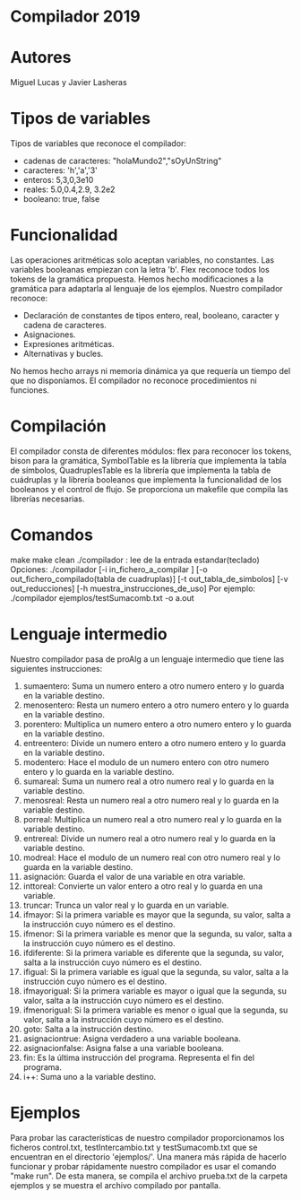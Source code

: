 # Compilador 2019
# Autores 
Miguel Lucas y Javier Lasheras

# Tipos de variables 
Tipos de variables que reconoce el compilador:
- cadenas de caracteres: "holaMundo2","sOyUnString"
- caracteres: 'h','a','3'
- enteros: 5,3,0,3e10
- reales: 5.0,0.4,2.9, 3.2e2
- booleano: true, false

# Funcionalidad
Las operaciones aritméticas solo aceptan variables, no constantes.
Las variables booleanas empiezan con la letra 'b'.
Flex reconoce todos los tokens de la gramática propuesta.
Hemos hecho modificaciones a la gramática para adaptarla al lenguaje de los ejemplos.
Nuestro compilador reconoce:
- Declaración de constantes de tipos entero, real, booleano, caracter y cadena de caracteres.
- Asignaciones.
- Expresiones aritméticas.
- Alternativas y bucles.

No hemos hecho arrays ni memoria dinámica ya que requería un tiempo del que no disponíamos.
El compilador no reconoce procedimientos ni funciones.

# Compilación
El compilador consta de diferentes módulos: flex para reconocer los tokens, bison para la gramática, SymbolTable es la librería que implementa la tabla de símbolos, QuadruplesTable es la librería que implementa la tabla de cuádruplas y la librería booleanos que implementa la funcionalidad de los booleanos y el control de flujo.
Se proporciona un makefile que compila las librerías necesarias.

# Comandos
make 
make clean
./compilador : lee de la entrada estandar(teclado)
Opciones:
./compilador [-i in_fichero_a_compilar ] [-o out_fichero_compilado(tabla de cuadruplas)] [-t out_tabla_de_simbolos] [-v out_reducciones] [-h muestra_instrucciones_de_uso] 
Por ejemplo:
./compilador ejemplos/testSumacomb.txt -o a.out

# Lenguaje intermedio
Nuestro compilador pasa de proAlg a un lenguaje intermedio que tiene las siguientes instrucciones:
1. sumaentero: Suma un numero entero a otro numero entero y lo guarda en la variable destino.
2. menosentero: Resta un numero entero a otro numero entero y lo guarda en la variable destino.
3. porentero: Multiplica un numero entero a otro numero entero y lo guarda en la variable destino.
4. entreentero: Divide un numero entero a otro numero entero y lo guarda en la variable destino.
5. modentero: Hace el modulo de un numero entero con otro numero entero y lo guarda en la variable destino.
6. sumareal: Suma un numero real a otro numero real y lo guarda en la variable destino.
7. menosreal: Resta un numero real a otro numero real y lo guarda en la variable destino.
8. porreal: Multiplica un numero real a otro numero real y lo guarda en la variable destino.
9. entrereal: Divide un numero real a otro numero real y lo guarda en la variable destino.
10. modreal: Hace el modulo de un numero real con otro numero real y lo guarda en la variable destino.
11. asignación: Guarda el valor de una variable en otra variable.
12. inttoreal: Convierte un valor entero a otro real y lo guarda en una variable.
13. truncar: Trunca un valor real y lo guarda en un variable.
14. ifmayor: Si la primera variable es mayor que la segunda, su valor, salta a la instrucción cuyo número es el destino.
15. ifmenor: Si la primera variable es menor que la segunda, su valor, salta a la instrucción cuyo número es el destino.
16. ifdiferente: Si la primera variable es diferente que la segunda, su valor, salta a la instrucción cuyo número es el destino.
17. ifigual: Si la primera variable es igual que la segunda, su valor, salta a la instrucción cuyo número es el destino.
18. ifmayorigual: Si la primera variable es mayor o igual que la segunda, su valor, salta a la instrucción cuyo número es el destino.
19. ifmenorigual: Si la primera variable es menor o igual que la segunda, su valor, salta a la instrucción cuyo número es el destino.
20. goto: Salta a la instrucción destino.
21. asignaciontrue: Asigna verdadero a una variable booleana.
22. asignacionfalse: Asigna false a una variable booleana.
23. fin: Es la última instrucción del programa. Representa el fin del programa.
24. i++: Suma uno a la variable destino.

# Ejemplos
Para probar las características de nuestro compilador proporcionamos los ficheros control.txt, testIntercambio.txt y testSumacomb.txt que se encuentran en el directorio 'ejemplos/'.
Una manera más rápida de hacerlo funcionar y probar rápidamente nuestro compilador es usar el comando "make run".
De esta manera, se compila el archivo prueba.txt de la carpeta ejemplos y se muestra el archivo compilado por pantalla.
